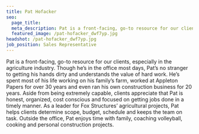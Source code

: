 ```yaml
---
title: Pat Hofacker
seo:
  page_title:
  meta_description: Pat is a front-facing, go-to resource for our clients, especially in the agriculture industry.
  featured_image: /pat-hofacker_dwf7yp.jpg
headshot: /pat-hofacker_dwf7yp.jpg
job_position: Sales Representative
---
```


Pat is a front-facing, go-to resource for our clients, especially in the agriculture industry. Though he’s in the office most days, Pat’s no stranger to getting his hands dirty and understands the value of hard work. He’s spent most of his life working on his family’s farm, worked at Appleton Papers for over 30 years and even ran his own construction business for 20 years. Aside from being extremely capable, clients appreciate that Pat is honest, organized, cost conscious and focused on getting jobs done in a timely manner. As a leader for Fox Structures’ agricultural projects, Pat helps clients determine scope, budget, schedule and keeps the team on task. Outside the office, Pat enjoys time with family, coaching volleyball, cooking and personal construction projects.
